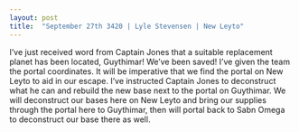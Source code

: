```yaml
---
layout: post
title:  "September 27th 3420 | Lyle Stevensen | New Leyto"
---
```


<p>I’ve just received word from Captain Jones that a suitable replacement planet has been located, Guythimar! We’ve been saved! I’ve given the team the portal coordinates. It will be imperative that we find the portal on New Leyto to aid in our escape. I’ve instructed Captain Jones to deconstruct what he can and rebuild the new base next to the portal on Guythimar. We will deconstruct our bases here on New Leyto and bring our supplies through the portal here to Guythimar, then will portal back to Sabn Omega to deconstruct our base there as well.</p>

<!--more-->



